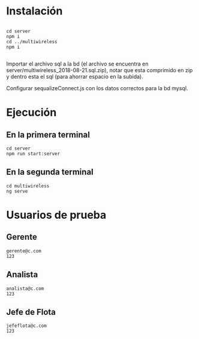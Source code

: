 # Instalación
## 

    cd server
    npm i
    cd ../multiwireless
    npm i

## 

Importar el archivo sql a la bd (el archivo se encuentra en server/multiwireless_2018-08-21.sql.zip), notar que esta comprimido en zip y dentro esta el sql (para ahorrar espacio en la subida). 

Configurar sequalizeConnect.js con los datos correctos para la bd mysql.

# Ejecución

## En la primera terminal
    cd server
    npm run start:server
    
## En la segunda terminal
    cd multiwireless
    ng serve

# Usuarios de prueba
## Gerente
    gerente@c.com
    123
## Analista
    analista@c.com
    123
## Jefe de Flota
    jefeflota@c.com
    123